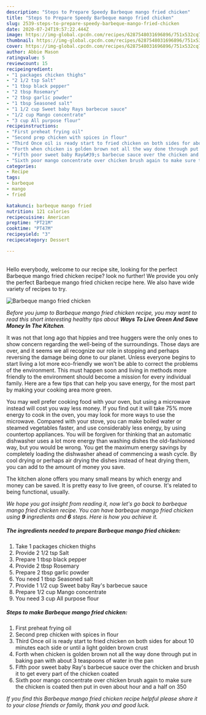 ```yaml
---
description: "Steps to Prepare Speedy Barbeque mango fried chicken"
title: "Steps to Prepare Speedy Barbeque mango fried chicken"
slug: 2539-steps-to-prepare-speedy-barbeque-mango-fried-chicken
date: 2020-07-24T19:57:22.444Z
image: https://img-global.cpcdn.com/recipes/6287548031696896/751x532cq70/barbeque-mango-fried-chicken-recipe-main-photo.jpg
thumbnail: https://img-global.cpcdn.com/recipes/6287548031696896/751x532cq70/barbeque-mango-fried-chicken-recipe-main-photo.jpg
cover: https://img-global.cpcdn.com/recipes/6287548031696896/751x532cq70/barbeque-mango-fried-chicken-recipe-main-photo.jpg
author: Abbie Mason
ratingvalue: 5
reviewcount: 15
recipeingredient:
- "1 packages chicken thighs"
- "2 1/2 tsp Salt"
- "1 tbsp black pepper"
- "2 tbsp Rosemary"
- "2 tbsp garlic powder"
- "1 tbsp Seasoned salt"
- "1 1/2 cup Sweet baby Rays barbecue sauce"
- "1/2 cup Mango concentrate"
- "3 cup All purpose flour"
recipeinstructions:
- "First preheat frying oil"
- "Second prep chicken with spices in flour"
- "Third Once oil is ready start to fried chicken on both sides for about 10 minutes each side or until a light golden brown crust"
- "Forth when chicken is golden brown not all the way done through put in baking pan with about 3 teaspoons of water in the pan"
- "Fifth poor sweet baby Ray&#39;s barbecue sauce over the chicken and brush it to get every part of the chicken coated"
- "Sixth poor mango concentrate over chicken brush again to make sure the chicken is coated then put in oven about hour and a half on 350"
categories:
- Recipe
tags:
- barbeque
- mango
- fried

katakunci: barbeque mango fried 
nutrition: 121 calories
recipecuisine: American
preptime: "PT21M"
cooktime: "PT47M"
recipeyield: "3"
recipecategory: Dessert

---
```

<br>
Hello everybody, welcome to our recipe site, looking for the perfect Barbeque mango fried chicken recipe? look no further! We provide you only the perfect Barbeque mango fried chicken recipe here. We also have wide variety of recipes to try.
<br>


![Barbeque mango fried chicken](https://img-global.cpcdn.com/recipes/6287548031696896/751x532cq70/barbeque-mango-fried-chicken-recipe-main-photo.jpg)

<i>Before you jump to Barbeque mango fried chicken recipe, you may want to read this short interesting healthy tips about 
<strong>Ways To Live Green And Save Money In The Kitchen</strong>.</i>
</br>

It was not that long ago that hippies and tree huggers were the only ones to show concern regarding the well-being of the surroundings. Those days are over, and it seems we all recognize our role in stopping and perhaps reversing the damage being done to our planet. Unless everyone begins to start living a lot more eco-friendly we won't be able to correct the problems of the environment. This must happen soon and living in methods more friendly to the environment should become a mission for every individual family. Here are a few tips that can help you save energy, for the most part by making your cooking area more green.

You may well prefer cooking food with your oven, but using a microwave instead will cost you way less money. If you find out it will take 75% more energy to cook in the oven, you may look for more ways to use the microwave. Compared with your stove, you can make boiled water or steamed vegetables faster, and use considerably less energy, by using countertop appliances. You will be forgiven for thinking that an automatic dishwasher uses a lot more energy than washing dishes the old-fashioned way, but you would be wrong. You get the maximum energy savings by completely loading the dishwasher ahead of commencing a wash cycle. By cool drying or perhaps air drying the dishes instead of heat drying them, you can add to the amount of money you save.

The kitchen alone offers you many small means by which energy and money can be saved. It is pretty easy to live green, of course. It's related to being functional, usually.


<i>We hope you got insight from reading it, now let's go back to barbeque mango fried chicken recipe. You can have barbeque mango fried chicken using <strong>9</strong> ingredients and <strong>6</strong> steps. Here is how you achieve it.
</i>

##### The ingredients needed to prepare Barbeque mango fried chicken:

1. Take 1 packages chicken thighs
1. Provide 2 1/2 tsp Salt
1. Prepare 1 tbsp black pepper
1. Provide 2 tbsp Rosemary
1. Prepare 2 tbsp garlic powder
1. You need 1 tbsp Seasoned salt
1. Provide 1 1/2 cup Sweet baby Ray&#39;s barbecue sauce
1. Prepare 1/2 cup Mango concentrate
1. You need 3 cup All purpose flour


##### Steps to make Barbeque mango fried chicken:

1. First preheat frying oil
1. Second prep chicken with spices in flour
1. Third Once oil is ready start to fried chicken on both sides for about 10 minutes each side or until a light golden brown crust
1. Forth when chicken is golden brown not all the way done through put in baking pan with about 3 teaspoons of water in the pan
1. Fifth poor sweet baby Ray&#39;s barbecue sauce over the chicken and brush it to get every part of the chicken coated
1. Sixth poor mango concentrate over chicken brush again to make sure the chicken is coated then put in oven about hour and a half on 350


<i>If you find this Barbeque mango fried chicken recipe helpful please share it to your close friends or family, thank you and good luck.</i>
